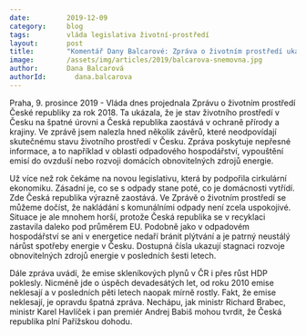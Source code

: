 ```yaml
---
date:         2019-12-09
category:     blog
tags:         vláda legislativa životní-prostředí
layout:       post
title:        "Komentář Dany Balcarové: Zpráva o životním prostředí ukazuje, že Česká republika v ochraně životního prostředí zaostává"
image:        /assets/img/articles/2019/balcarova-snemovna.jpg
author:       Dana Balcarová
authorId:       dana.balcarova
---
```



Praha, 9. prosince 2019 - Vláda dnes projednala Zprávu o životním prostředí České republiky za rok 2018. Ta ukázala, že je stav životního prostředí v Česku na špatné úrovni a Česká republika zaostává v ochraně přírody a krajiny. Ve zprávě jsem nalezla hned několik závěrů, které neodpovídají skutečnému stavu životního prostředí v Česku. Zpráva poskytuje nepřesné informace, a to například v oblasti odpadového hospodářství, vypouštění emisí do ovzduší nebo rozvoji domácích obnovitelných zdrojů energie.

Už více než rok čekáme na novou legislativu, která by podpořila cirkulární ekonomiku. Zásadní je, co se s odpady stane poté, co je domácnosti vytřídí. Zde Česká republika výrazně zaostává. Ve Zprávě o životním prostředí se můžeme dočíst, že nakládání s komunálními odpady není zcela uspokojivé. Situace je ale mnohem horší, protože Česká republika se v recyklaci zastavila daleko pod průměrem EU. Podobně jako v odpadovém hospodářství se ani v energetice nedaří bránit plýtvání a je patrný neustálý nárůst spotřeby energie v Česku. Dostupná čísla ukazují stagnaci rozvoje obnovitelných zdrojů energie v posledních šesti letech.

Dále zpráva uvádí, že emise skleníkových plynů v ČR i přes růst HDP poklesly. Nicméně jde o úspěch devadesátých let, od roku 2010 emise neklesají a v posledních pěti letech naopak mírně rostly. Fakt, že emise neklesají, je opravdu špatná zpráva. Nechápu, jak ministr Richard Brabec, ministr Karel Havlíček i pan premiér Andrej Babiš mohou tvrdit, že Česká republika plní Pařížskou dohodu.
